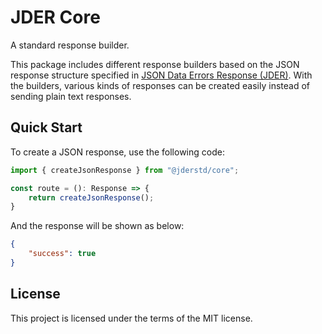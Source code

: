 # JDER Core

A standard response builder.

This package includes different response builders based on the JSON response structure specified in [JSON Data Errors Response (JDER)](https://github.com/jderstd/spec). With the builders, various kinds of responses can be created easily instead of sending plain text responses.

## Quick Start

To create a JSON response, use the following code:

```ts
import { createJsonResponse } from "@jderstd/core";

const route = (): Response => {
    return createJsonResponse();
}
```

And the response will be shown as below:

```json
{
    "success": true
}
```

## License

This project is licensed under the terms of the MIT license.
